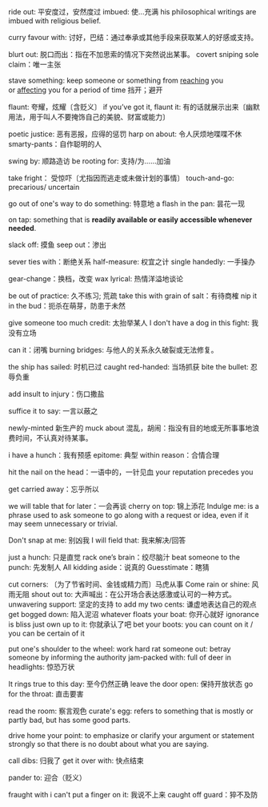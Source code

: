 ride out: 平安度过，安然度过
imbued: 使...充满
his philosophical writings are imbued with religious belief.

curry favour with: 讨好，巴结：通过奉承或其他手段来获取某人的好感或支持。

blurt out: 脱口而出：指在不加思索的情况下突然说出某事。
covert sniping
sole claim：唯一主张

stave something: keep someone or something from [reaching](x-dictionary:d:reach "reach") you or [affecting](x-dictionary:d:affect "affect") you for a period of time 挡开；避开

flaunt: 夸耀，炫耀〔含贬义〕
if you’ve got it, flaunt it: 有的话就展示出来〔幽默用法，用于叫人不要掩饰自己的美貌、财富或能力〕

poetic justice: 恶有恶报，应得的惩罚
harp on about: 令人厌烦地喋喋不休
smarty-pants：自作聪明的人

swing by: 顺路造访
be rooting for: 支持/为……加油

take fright： 受惊吓〔尤指因而逃走或未做计划的事情〕
touch-and-go: precarious/ uncertain

go out of one's way to do something: 特意地
a flash in the pan: 昙花一现

on tap: something that is **readily available or easily accessible whenever needed**.

slack off: 摸鱼
seep out：渗出

sever ties with：断绝关系
half-measure: 权宜之计
single handedly: 一手操办

gear-change：换档，改变
wax lyrical: 热情洋溢地谈论

be out of practice: 久不练习; 荒疏
take this with grain of salt：有待商榷
nip it in the bud：扼杀在萌芽，防患于未然


give someone too much credit: 太抬举某人
I don't have a dog in this fight: 我没有立场

can it：闭嘴
burning bridges: 与他人的关系永久破裂或无法修复。

the ship has sailed: 时机已过
caught red-handed: 当场抓获
bite the bullet: 忍辱负重

add insult to injury：伤口撒盐


suffice it to say: 一言以蔽之

newly-minted 新生产的
muck about 混乱，胡闹：指没有目的地或无所事事地浪费时间，不认真对待某事。
  
i have a hunch：我有预感
epitome: 典型
within reason：合情合理

hit the nail on the head：一语中的，一针见血
your reputation precedes you

get carried away：忘乎所以


we will table that for later：一会再谈 
cherry on top: 锦上添花
Indulge me: is a phrase used to ask someone to go along with a request or idea, even if it may seem unnecessary or trivial.

Don't snap at me: 别凶我
I will field that: 我来解决/回答

just a hunch: 只是直觉
rack one’s brain：绞尽脑汁
beat someone to the punch: 先发制人
All kidding aside：说真的
Guesstimate：瞎猜


cut corners: 〔为了节省时间、金钱或精力而〕马虎从事
Come rain or shine: 风雨无阻
shout out to: 大声喊出：在公开场合表达感激或认可的一种方式。
unwavering support: 坚定的支持
to add my two cents: 谦虚地表达自己的观点
get bogged down: 陷入泥沼
whatever floats your boat: 你开心就好
ignorance is bliss
just own up to it: 你就承认了吧
bet your boots: you can count on it / you can be certain of it

put one's shoulder to the wheel: work hard
rat someone out: betray someone by informing the authority
jam-packed with: full of
deer in headlights: 惊恐万状

It rings true to this day: 至今仍然正确
leave the door open: 保持开放状态
go for the throat: 直击要害

read the room: 察言观色
curate's egg: refers to something that is mostly or partly bad, but has some good parts.

drive home your point: to emphasize or clarify your argument or statement strongly so that there is no doubt about what you are saying.

call dibs: 归我了
get it over with: 快点结束

pander to: 迎合（贬义）

fraught with
i can't put a finger on it: 我说不上来
caught off guard：猝不及防


